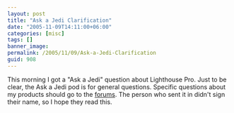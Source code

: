 ```yaml
---
layout: post
title: "Ask a Jedi Clarification"
date: "2005-11-09T14:11:00+06:00"
categories: [misc]
tags: []
banner_image: 
permalink: /2005/11/09/Ask-a-Jedi-Clarification
guid: 908
---
```


This morning I got a "Ask a Jedi" question about Lighthouse Pro. Just to be clear, the Ask a Jedi pod is for general questions. Specific questions about my products should go to the <a href="http://ray.camdenfamily.com/forums">forums</a>. The person who sent it in didn't sign their name, so I hope they read this.